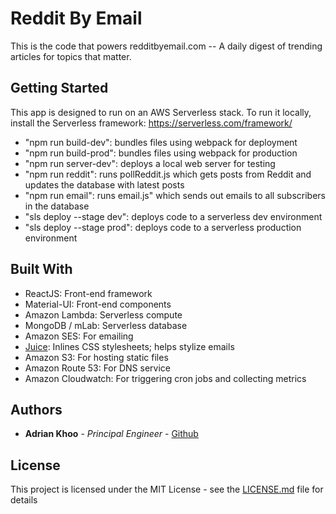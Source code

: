 # Reddit By Email

This is the code that powers redditbyemail.com -- A daily digest of trending articles for topics that matter.

## Getting Started

This app is designed to run on an AWS Serverless stack. To run it locally, install the Serverless framework: https://serverless.com/framework/
* "npm run build-dev": bundles files using webpack for deployment
* "npm run build-prod":  bundles files using webpack for production
* "npm run server-dev": deploys a local web server for testing
* "npm run reddit": runs pollReddit.js which gets posts from Reddit and updates the database with latest posts
* "npm run email": runs email.js" which sends out emails to all subscribers in the database
* "sls deploy --stage dev": deploys code to a serverless dev environment
* "sls deploy --stage prod": deploys code to a serverless production environment

## Built With

* ReactJS: Front-end framework
* Material-UI: Front-end components
* Amazon Lambda: Serverless compute
* MongoDB / mLab: Serverless database
* Amazon SES: For emailing
* [Juice](https://github.com/Automattic/juice): Inlines CSS stylesheets; helps stylize emails
* Amazon S3: For hosting static files
* Amazon Route 53: For DNS service
* Amazon Cloudwatch: For triggering cron jobs and collecting metrics

## Authors

* **Adrian Khoo** - *Principal Engineer* - [Github](https://github.com/AKhoo)

## License

This project is licensed under the MIT License - see the [LICENSE.md](LICENSE.md) file for details
